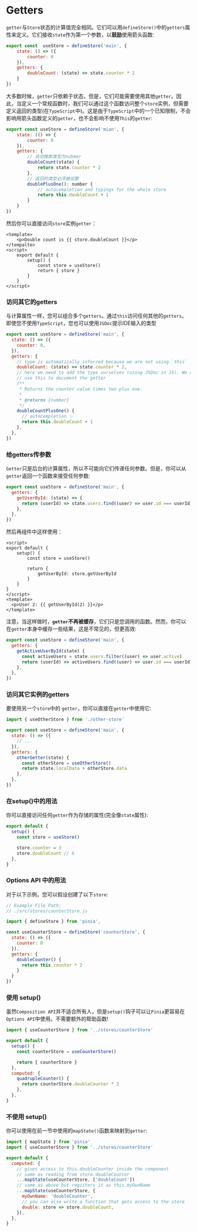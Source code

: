 
# Getters

`getter`与`Store`状态的计算值完全相同。它们可以用`defineStore()`中的`getters`属性来定义。它们接收`state`作为第一个参数，以**鼓励**使用箭头函数:

```js
export const  useStore = defineStore('main', {
    state: () => ({
        counter: 0
    }),
    getters: {
        doubleCount: (state) => state.counter * 2
    }
})
```
大多数时候，`getter`只依赖于状态，但是，它们可能需要使用其他`getter`。因此，当定义一个常规函数时，我们可以通过这个函数访问整个`store`实例，但需要定义返回的类型(在`TypeScript`中)。这是由于`TypeScript`中的一个已知限制，不会影响用箭头函数定义的`getter`，也不会影响不使用`This`的`getter`:

```js
export const useStore = defineStore('mian', {
    state: (() => {
        counter: 0
    }),
    getters: {
        // 自动推断类型为nubmer
        doubleCount(state) {
            return state.counter * 2
        },
        // 返回的类型必须被设置
        doublePlusOne(): number {
            // autocompletion and typings for the whole store
            return this.doubleCount + 1
        }
    }
})
```
然后你可以直接访问`store`实例`getter`：

```vue
<template>
    <p>Double count is {{ store.doubleCount }}</p>
</tempalte>
<script>
    export default {
        setup() {
            const store = useStore()
            return { store }
        }
    }
</script>
```

### 访问其它的getters

与计算属性一样，您可以组合多个`getters`。通过`this`访问任何其他的`getters`。即使您不使用`TypeScript`，您也可以使用`JSDoc`提示IDE输入的类型

```js
export const useStore = defineStore('main', {
  state: () => ({
    counter: 0,
  }),
  getters: {
    // type is automatically inferred because we are not using `this`
    doubleCount: (state) => state.counter * 2,
    // here we need to add the type ourselves (using JSDoc in JS). We can also
    // use this to document the getter
    /**
     * Returns the counter value times two plus one.
     *
     * @returns {number}
     */
    doubleCountPlusOne() {
      // autocompletion ✨
      return this.doubleCount + 1
    },
  },
})
```

### 给getters传参数

`Getter`只是后台的计算属性，所以不可能向它们传递任何参数。但是，你可以从`getter`返回一个函数来接受任何参数:

```js
export const useStore = defineStore('main', {
  getters: {
    getUserById: (state) => {
      return (userId) => state.users.find((user) => user.id === userId)
    },
  },
})
```
然后再组件中这样使用：

```vue
<script>
export default {
    setup() {
        const store = useStore()

        return {
            getUserById: store.getUserById
        }
    }
}
</script>
<template>
  <p>User 2: {{ getUserById(2) }}</p>
</template>
```

注意，当这样做时，**`getter`不再被缓存**，它们只是您调用的函数。然而，你可以在`getter`本身中缓存一些结果，这是不常见的，但更高效:
```js
export const useStore = defineStore('main', {
  getters: {
    getActiveUserById(state) {
      const activeUsers = state.users.filter((user) => user.active)
      return (userId) => activeUsers.find((user) => user.id === userId)
    },
  },
})
```

### 访问其它实例的getters
要使用另一个`store`中的 `getter`，你可以直接在`getter`中使用它:

```js
import { useOtherStore } from './other-store'

export const useStore = defineStore('main', {
  state: () => ({
    // ...
  }),
  getters: {
    otherGetter(state) {
      const otherStore = useOtherStore()
      return state.localData + otherStore.data
    },
  },
})
```

### 在setup()中的用法
你可以直接访问任何`getter`作为存储的属性(完全像`state`属性):

```js
export default {
  setup() {
    const store = useStore()

    store.counter = 3
    store.doubleCount // 6
  },
}
```

### Options API 中的用法
对于以下示例，您可以假设创建了以下`store`:
```js
// Example File Path:
// ./src/stores/counterStore.js

import { defineStore } from 'pinia',

const useCounterStore = defineStore('counterStore', {
  state: () => ({
    counter: 0
  }),
  getters: {
    doubleCounter() {
      return this.counter * 2
    }
  }
})
```

### 使用 setup()

虽然`Composition API`并不适合所有人，但是`setup()`钩子可以让`Pinia`更容易在`Options API`中使用。不需要额外的帮助函数!

```js
import { useCounterStore } from '../stores/counterStore'

export default {
  setup() {
    const counterStore = useCounterStore()

    return { counterStore }
  },
  computed: {
    quadrupleCounter() {
      return counterStore.doubleCounter * 2
    },
  },
}
```

### 不使用 setup() 
你可以使用在前一节中使用的`mapState()`函数来映射到`getter`:

```js
import { mapState } from 'pinia'
import { useCounterStore } from '../stores/counterStore'

export default {
  computed: {
    // gives access to this.doubleCounter inside the component
    // same as reading from store.doubleCounter
    ...mapState(useCounterStore, ['doubleCount'])
    // same as above but registers it as this.myOwnName
    ...mapState(useCounterStore, {
      myOwnName: 'doubleCounter',
      // you can also write a function that gets access to the store
      double: store => store.doubleCount,
    }),
  },
}
```